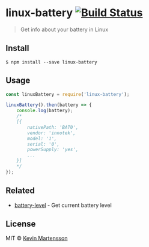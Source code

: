 # linux-battery [![Build Status](https://travis-ci.org/kevva/linux-battery.svg?branch=master)](https://travis-ci.org/kevva/linux-battery)

> Get info about your battery in Linux


## Install

```
$ npm install --save linux-battery
```


## Usage

```js
const linuxBattery = require('linux-battery');

linuxBattery().then(battery => {
	console.log(battery);
	/*
	[{
		nativePath: 'BAT0',
		vendor: 'innotek',
		model: '1',
		serial: '0',
		powerSupply: 'yes',
		...
	}]
	*/
});
```


## Related

* [battery-level](https://github.com/gillstrom/battery-level) - Get current battery level


## License

MIT © [Kevin Martensson](http://github.com/kevva)
